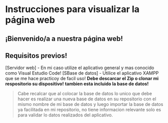 # Instrucciones para visualizar la página web

## ¡Bienvenido/a a nuestra página web! 
## Requisitos previos! 
[Servidor web] - En mi caso utilize el aplicativo general y mas conocido como Visual Estudio Code!
[SBase de datos] - Utilice el aplicativo XAMPP que se me hace practicoy de facil uso!
**Debe descarcar el Zip o clonar mi respositorio su dispositivo!**
**tambien esta incluido la base de datos!**

> Cabe recalcar que al colocar la base
> de datos lo unico que debe hacer es
> realizar una nueva base de datos en
> su repositorio con el mismo nombre
> de mi base de datos y luego importar
> la base de datos ya facilitada
> en mi repositorio, no tiene informacion
> relevante solo es para validar lo datos
> realizados del aplicativo.
